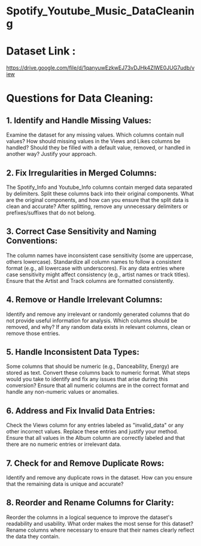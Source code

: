 # Spotify_Youtube_Music_DataCleaning


# Dataset Link : 
https://drive.google.com/file/d/1qanyuwEzkwEJ73vDJHk4ZlWE0JUG7udb/view

# Questions for Data Cleaning:

## 1. Identify and Handle Missing Values:

Examine the dataset for any missing values. Which columns contain null values?
How should missing values in the Views and Likes columns be handled? Should they be filled with a default value, removed, or handled in another way? Justify your approach.

## 2. Fix Irregularities in Merged Columns:

The Spotify_Info and Youtube_Info columns contain merged data separated by delimiters. Split these columns back into their original components. What are the original components, and how can you ensure that the split data is clean and accurate?
After splitting, remove any unnecessary delimiters or prefixes/suffixes that do not belong.

## 3. Correct Case Sensitivity and Naming Conventions:

The column names have inconsistent case sensitivity (some are uppercase, others lowercase). Standardize all column names to follow a consistent format (e.g., all lowercase with underscores).
Fix any data entries where case sensitivity might affect consistency (e.g., artist names or track titles). Ensure that the Artist and Track columns are formatted consistently.

## 4. Remove or Handle Irrelevant Columns:

Identify and remove any irrelevant or randomly generated columns that do not provide useful information for analysis. Which columns should be removed, and why?
If any random data exists in relevant columns, clean or remove those entries.

## 5. Handle Inconsistent Data Types:

Some columns that should be numeric (e.g., Danceability, Energy) are stored as text. Convert these columns back to numeric format. What steps would you take to identify and fix any issues that arise during this conversion?
Ensure that all numeric columns are in the correct format and handle any non-numeric values or anomalies.

## 6. Address and Fix Invalid Data Entries:

Check the Views column for any entries labeled as "invalid_data" or any other incorrect values. Replace these entries and justify your method.
Ensure that all values in the Album column are correctly labeled and that there are no numeric entries or irrelevant data.

## 7. Check for and Remove Duplicate Rows:

Identify and remove any duplicate rows in the dataset. How can you ensure that the remaining data is unique and accurate?

## 8. Reorder and Rename Columns for Clarity:

Reorder the columns in a logical sequence to improve the dataset's readability and usability. What order makes the most sense for this dataset?
Rename columns where necessary to ensure that their names clearly reflect the data they contain.
